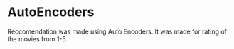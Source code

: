 # AutoEncoders

Reccomendation was made using Auto Encoders.
It was made for rating of the movies from 1-5.
